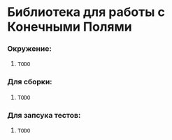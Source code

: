 # Библиотека для работы с Конечными Полями

### Окружение:
1) `TODO`

### Для сборки:
1) `TODO`

### Для запсука тестов:
1) `TODO`